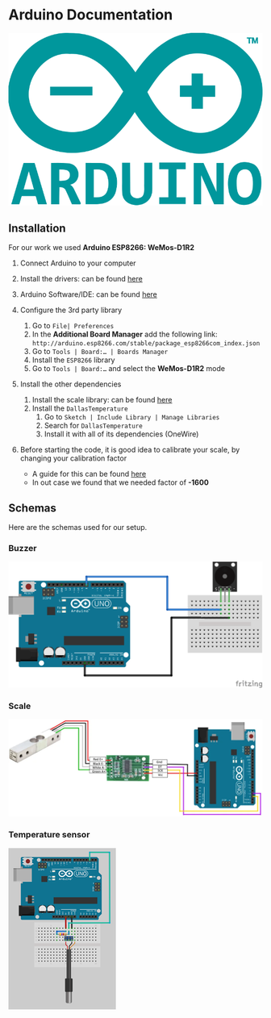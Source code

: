 # Arduino Documentation

![Arduino Logo](ArduinoLogo.png)

## Installation

For our work we used __Arduino ESP8266: WeMos-D1R2__

1. Connect Arduino to your computer
   

2. Install the drivers: can be found [here](https://sparks.gogo.co.nz/ch340.html)
   

3. Arduino Software/IDE: can be found [here](https://www.arduino.cc/en/software)

4. Configure the 3rd party library
    1. Go to `File| Preferences`
    2. In the __Additional Board Manager__ add the following
       link: `http://arduino.esp8266.com/stable/package_esp8266com_index.json`
    3. Go to `Tools | Board:… | Boards Manager`
    4. Install the `ESP8266` library
    5. Go to `Tools | Board:…` and select the __WeMos-D1R2__ mode
   

5. Install the other dependencies
   1. Install the scale library: can be found [here](https://github.com/bogde/HX711)
   2. Install the `DallasTemperature`
      1. Go to `Sketch | Include Library | Manage Libraries`
      2. Search for `DallasTemperature`
      3. Install it with all of its dependencies (OneWire)
   

6. Before starting the code, it is good idea to calibrate your scale, by changing your calibration factor
   - A guide for this can be found [here](https://www.instructables.com/Arduino-Scale-With-5kg-Load-Cell-and-HX711-Amplifi/)
   - In out case we found that we needed factor of __-1600__
   
## Schemas

Here are the schemas used for our setup.

### Buzzer 

![buzzer](images/buzzer.png)

### Scale

![Scale](images/weight.png)

### Temperature sensor 

![sensor](images/sensor.png)